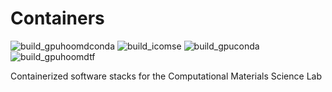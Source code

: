 # Containers
![build_gpuhoomdconda](https://github.com/cmelab/containers/workflows/build_gpuhoomdconda/badge.svg)
![build_icomse](https://github.com/cmelab/containers/workflows/build_icomse/badge.svg)
![build_gpuconda](https://github.com/cmelab/containers/workflows/build_gpuconda/badge.svg)
![build_gpuhoomdtf](https://github.com/cmelab/containers/workflows/build_gpuhoomdtf/badge.svg)

Containerized software stacks for the Computational Materials Science Lab
